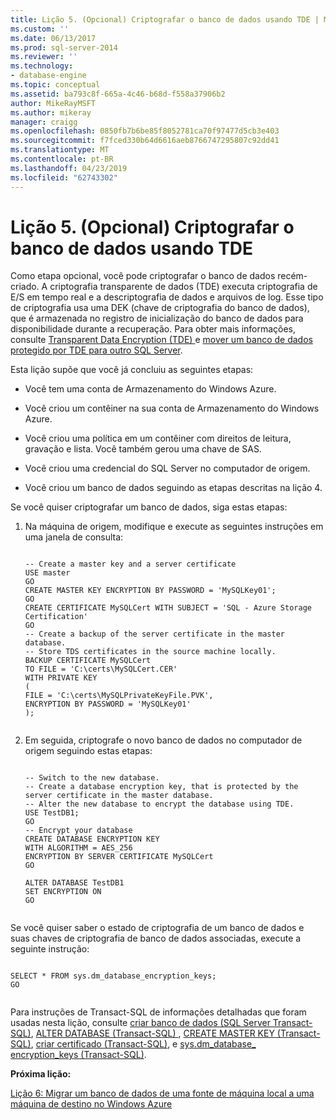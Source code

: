 ```yaml
---
title: Lição 5. (Opcional) Criptografar o banco de dados usando TDE | Microsoft Docs
ms.custom: ''
ms.date: 06/13/2017
ms.prod: sql-server-2014
ms.reviewer: ''
ms.technology:
- database-engine
ms.topic: conceptual
ms.assetid: ba793c8f-665a-4c46-b68d-f558a37906b2
author: MikeRayMSFT
ms.author: mikeray
manager: craigg
ms.openlocfilehash: 0850fb7b6be85f8052781ca70f97477d5cb3e403
ms.sourcegitcommit: f7fced330b64d6616aeb8766747295807c92dd41
ms.translationtype: MT
ms.contentlocale: pt-BR
ms.lasthandoff: 04/23/2019
ms.locfileid: "62743302"
---
```

# <a name="lesson-5-optional-encrypt-your-database-using-tde"></a>Lição 5. (Opcional) Criptografar o banco de dados usando TDE
  Como etapa opcional, você pode criptografar o banco de dados recém-criado. A criptografia transparente de dados (TDE) executa criptografia de E/S em tempo real e a descriptografia de dados e arquivos de log. Esse tipo de criptografia usa uma DEK (chave de criptografia do banco de dados), que é armazenada no registro de inicialização do banco de dados para disponibilidade durante a recuperação. Para obter mais informações, consulte [Transparent Data Encryption &#40;TDE&#41; ](security/encryption/transparent-data-encryption.md) e [mover um banco de dados protegido por TDE para outro SQL Server](security/encryption/move-a-tde-protected-database-to-another-sql-server.md).  
  
 Esta lição supõe que você já concluiu as seguintes etapas:  
  
-   Você tem uma conta de Armazenamento do Windows Azure.  
  
-   Você criou um contêiner na sua conta de Armazenamento do Windows Azure.  
  
-   Você criou uma política em um contêiner com direitos de leitura, gravação e lista. Você também gerou uma chave de SAS.  
  
-   Você criou uma credencial do SQL Server no computador de origem.  
  
-   Você criou um banco de dados seguindo as etapas descritas na lição 4.  
  
 Se você quiser criptografar um banco de dados, siga estas etapas:  
  
1.  Na máquina de origem, modifique e execute as seguintes instruções em uma janela de consulta:  
  
    ```  
  
    -- Create a master key and a server certificate   
    USE master   
    GO   
    CREATE MASTER KEY ENCRYPTION BY PASSWORD = 'MySQLKey01';   
    GO   
    CREATE CERTIFICATE MySQLCert WITH SUBJECT = 'SQL - Azure Storage Certification'   
    GO   
    -- Create a backup of the server certificate in the master database.   
    -- Store TDS certificates in the source machine locally.   
    BACKUP CERTIFICATE MySQLCert   
    TO FILE = 'C:\certs\MySQLCert.CER'   
    WITH PRIVATE KEY   
    (   
    FILE = 'C:\certs\MySQLPrivateKeyFile.PVK',   
    ENCRYPTION BY PASSWORD = 'MySQLKey01'   
    );  
  
    ```  
  
2.  Em seguida, criptografe o novo banco de dados no computador de origem seguindo estas etapas:  
  
    ```  
  
    -- Switch to the new database.   
    -- Create a database encryption key, that is protected by the server certificate in the master database.    
    -- Alter the new database to encrypt the database using TDE.   
    USE TestDB1;   
    GO   
    -- Encrypt your database   
    CREATE DATABASE ENCRYPTION KEY   
    WITH ALGORITHM = AES_256   
    ENCRYPTION BY SERVER CERTIFICATE MySQLCert   
    GO   
  
    ALTER DATABASE TestDB1   
    SET ENCRYPTION ON   
    GO  
  
    ```  
  
 Se você quiser saber o estado de criptografia de um banco de dados e suas chaves de criptografia de banco de dados associadas, execute a seguinte instrução:  
  
```  
  
SELECT * FROM sys.dm_database_encryption_keys;   
GO  
  
```  
  
 Para instruções de Transact-SQL de informações detalhadas que foram usadas nesta lição, consulte [criar banco de dados &#40;SQL Server Transact-SQL&#41;](/sql/t-sql/statements/create-database-sql-server-transact-sql), [ALTER DATABASE &#40;Transact-SQL&#41; ](/sql/t-sql/statements/alter-database-transact-sql), [CREATE MASTER KEY &#40;Transact-SQL&#41;](/sql/t-sql/statements/create-master-key-transact-sql), [criar certificado &#40;Transact-SQL&#41;](/sql/t-sql/statements/create-certificate-transact-sql), e [sys.dm_database_ encryption_keys &#40;Transact-SQL&#41;](/sql/relational-databases/system-dynamic-management-views/sys-dm-database-encryption-keys-transact-sql).  
  
 **Próxima lição:**  
  
 [Lição 6: Migrar um banco de dados de uma fonte de máquina local a uma máquina de destino no Windows Azure](lesson-5-backup-database-using-file-snapshot-backup.md)  
  
  
